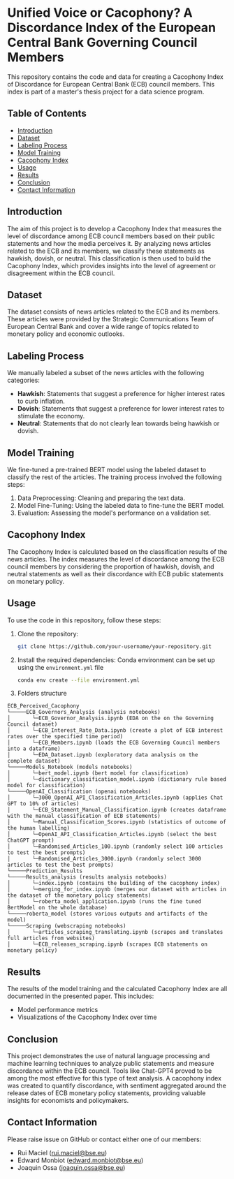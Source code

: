 # Unified Voice or Cacophony? A Discordance Index of the European Central Bank Governing Council Members

This repository contains the code and data for creating a Cacophony Index of Discordance for European Central Bank (ECB) council members. This index is part of a master's thesis project for a data science program.

## Table of Contents

- [Introduction](#introduction)
- [Dataset](#dataset)
- [Labeling Process](#labeling-process)
- [Model Training](#model-training)
- [Cacophony Index](#cacophony-index)
- [Usage](#usage)
- [Results](#results)
- [Conclusion](#conclusion)
- [Contact Information](#contact-information)

## Introduction

The aim of this project is to develop a Cacophony Index that measures the level of discordance among ECB council members based on their public statements and how the media perceives it. By analyzing news articles related to the ECB and its members, we classify these statements as hawkish, dovish, or neutral. This classification is then used to build the Cacophony Index, which provides insights into the level of agreement or disagreement within the ECB council.

## Dataset

The dataset consists of news articles related to the ECB and its members. These articles were provided by the Strategic Communications Team of European Central Bank and cover a wide range of topics related to monetary policy and economic outlooks.

## Labeling Process

We manually labeled a subset of the news articles with the following categories:

- **Hawkish**: Statements that suggest a preference for higher interest rates to curb inflation.
- **Dovish**: Statements that suggest a preference for lower interest rates to stimulate the economy.
- **Neutral**: Statements that do not clearly lean towards being hawkish or dovish.

## Model Training

We fine-tuned a pre-trained BERT model using the labeled dataset to classify the rest of the articles. The training process involved the following steps:

1. Data Preprocessing: Cleaning and preparing the text data.
2. Model Fine-Tuning: Using the labeled data to fine-tune the BERT model.
3. Evaluation: Assessing the model's performance on a validation set.

## Cacophony Index

The Cacophony Index is calculated based on the classification results of the news articles. The index measures the level of discordance among the ECB council members by considering the proportion of hawkish, dovish, and neutral statements as well as their discordance with ECB public statements on monetary policy.

## Usage

To use the code in this repository, follow these steps:

1. Clone the repository:
    ```bash
    git clone https://github.com/your-username/your-repository.git
    ```

2. Install the required dependencies:
    Conda environment can be set up using the ``` environment.yml ``` file
    ```bash
    conda env create --file environment.yml
    ```

3. Folders structure
```
ECB_Perceived_Cacophony
└─────ECB_Governors_Analysis (analysis notebooks)
│       └─ECB_Governor_Analysis.ipynb (EDA on the on the Governing Council dataset)
│       └─ECB_Interest_Rate_Data.ipynb (create a plot of ECB interest rates over the specified time period)
│       └─ECB_Members.ipynb (loads the ECB Governing Council members into a dataframe)
│       └─EDA_Dataset.ipynb (exploratory data analysis on the complete dataset)
└─────Models_Notebook (models notebooks)
│       └─bert_model.ipynb (bert model for classification)
│       └─dictionary_classification_model.ipynb (dictionary rule based model for classification)
└─────OpenAI_Classification (openai notebooks)
│       └─3000_OpenAI_API_Classification_Articles.ipynb (applies Chat GPT to 10% of articles)
│       └─ECB_Statement_Manual_Classification.ipynb (creates dataframe with the manual classification of ECB statements)
│       └─Manual_Classification_Scores.ipynb (statistics of outcome of the human labelling)
│       └─OpenAI_API_Classification_Articles.ipynb (select the best ChatGPT prompt)
│       └─Randomised_Articles_100.ipynb (randomly select 100 articles to test the best prompts)
│       └─Randomised_Articles_3000.ipynb (randomly select 3000 articles to test the best prompts)
└─────Prediction_Results
└─────Results_analysis (results analysis notebooks)
│       └─index.ipynb (contains the building of the cacophony index)
│       └─merging_for_index.ipynb (merges our dataset with articles in the dataset of the monetary policy statements)
│       └─roberta_model_application.ipynb (runs the fine tuned BertModel on the whole database)
└─────roberta_model (stores various outputs and artifacts of the model)
└─────Scraping (webscraping notebooks)
│       └─articles_scraping_translating.ipynb (scrapes and translates full articles from websites)
│       └─ECB_releases_scraping.ipynb (scrapes ECB statements on monetary policy)
```

## Results

The results of the model training and the calculated Cacophony Index are all documented in the presented paper. This includes:

- Model performance metrics
- Visualizations of the Cacophony Index over time

## Conclusion

This project demonstrates the use of natural language processing and machine learning techniques to analyze public statements and measure discordance within the ECB council. Tools like Chat-GPT4 proved to be among the most effective for this type of text analysis. A cacophony index was created to quantify discordance, with sentiment aggregated around the release dates of ECB monetary policy statements, providing valuable insights for economists and policymakers.

## Contact Information

Please raise issue on GitHub or contact either one of our members:
- Rui Maciel (rui.maciel@bse.eu)
- Edward Monbiot (edward.monbiot@bse.eu)
- Joaquin Ossa (joaquin.ossa@bse.eu)